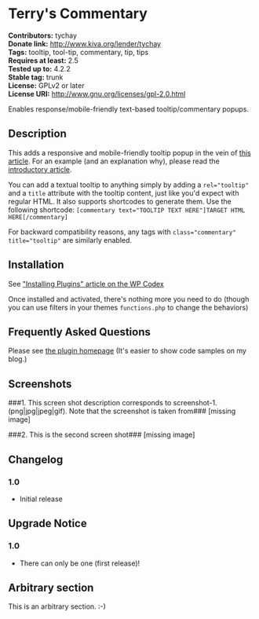 # Terry's Commentary #
**Contributors:** tychay    
**Donate link:** http://www.kiva.org/lender/tychay    
**Tags:** tooltip, tool-tip, commentary, tip, tips    
**Requires at least:** 2.5    
**Tested up to:** 4.2.2    
**Stable tag:** trunk    
**License:** GPLv2 or later    
**License URI:** http://www.gnu.org/licenses/gpl-2.0.html    

Enables response/mobile-friendly text-based tooltip/commentary popups.

## Description ##

This adds a responsive and mobile-friendly tooltip popup in the vein of
[this article](http://osvaldas.info/elegant-css-and-jquery-tooltip-responsive-mobile-friendly). For an example (and an explanation why), please read
the [introductory article](http://terrychay.com/article/this-is-my-tooltip.shtml).

You can add a textual tooltip to anything simply by adding a `rel="tooltip"`
and a `title` attribute with the tooltip content, just like you'd expect with
regular HTML. It also supports shortcodes to generate them. Use the following
shortcode:
`[commentary text="TOOLTIP TEXT HERE"]TARGET HTML HERE[/commentary]`

For backward compatibility reasons, any tags with `class="commentary" title="tooltip"` are similarly enabled.

## Installation ##

See ["Installing Plugins" article on the WP Codex](http://codex.wordpress.org/Managing_Plugins#Installing_Plugins)

Once installed and activated, there's nothing more you need to do (though you
can use filters in your themes `functions.php` to change the behaviors)

## Frequently Asked Questions ##

Please see [the plugin homepage](http://terrychay.com/wordpress-plugins/terrys-commentary) (It's easier to show code samples on my blog.)

## Screenshots ##

###1. This screen shot description corresponds to screenshot-1.(png|jpg|jpeg|gif). Note that the screenshot is taken from###
[missing image]

###2. This is the second screen shot###
[missing image]


## Changelog ##

### 1.0 ###
* Initial release

## Upgrade Notice ##

### 1.0 ###
* There can only be one (first release)!

## Arbitrary section ##

This is an arbitrary section. :-)

